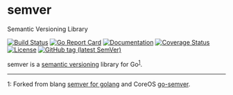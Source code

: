 # semver
Semantic Versioning Library

[![Build Status](https://travis-ci.org/livetribe/semver.svg?branch=master)](https://travis-ci.org/livetribe/semver) 
[![Go Report Card](https://goreportcard.com/badge/github.com/livetribe/semver)](https://goreportcard.com/report/github.com/livetribe/semver) 
[![Documentation](https://godoc.org/github.com/livetribe/semver?status.svg)](http://pkg.go.dev/l7e.io/semver) 
[![Coverage Status](https://coveralls.io/repos/github/livetribe/semver/badge.svg)](https://coveralls.io/github/livetribe/semver)
[![License](https://img.shields.io/badge/License-Apache%202.0-blue.svg)](https://opensource.org/licenses/Apache-2.0)
[![GitHub tag (latest SemVer)](https://img.shields.io/github/tag/livetribe/semver.svg?style=social)](https://github.com/livetribe/semver/tags)

semver is a [semantic versioning][semver] library for Go<sup>[1](#forked)</sup>.

[semver]: http://semver.org/

___
<a name="forked">1</a>: Forked from blang [semver for golang](https://github.com/blang/semver) and CoreOS [go-semver](https://github.com/coreos/go-semver).
